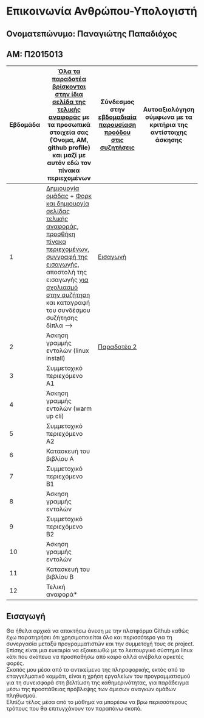 # Επικοινωνία Ανθρώπου-Υπολογιστή

## Ονοματεπώνυμο: Παναγιώτης Παπαδιόχος

## ΑΜ: Π2015013



| Εβδομάδα | [Όλα τα παραδοτέα βρίσκονται στην ίδια σελίδα της τελικής αναφοράς](https://courses-ionio.github.io/help/deliverables/) με τα προσωπικά στοιχεία σας (Όνομα, ΑΜ, github profile) και μαζί με αυτόν εδώ τον πίνακα περιεχομένων | Σύνδεσμος στην [εβδομαδιαία παρουσίαση προόδου στις συζητήσεις](https://github.com/courses-ionio/help/discussions/categories/show-and-tell) | Αυτοαξιολόγηση σύμφωνα με τα κριτήρια της αντίστοιχης άσκησης |
| --- | --- | --- | --- |
| 1 |  [Δημιουργία ομάδας](https://github.com/courses-ionio/hci/discussions/1794) + [Φορκ και δημιουργία σελίδας τελικής αναφοράς](https://courses-ionio.github.io/help/guide/), [προσθήκη πίνακα περιεχομένων](https://raw.githubusercontent.com/courses-ionio/hci/master/README.md), [συγγραφή της εισαγωγής](https://courses-ionio.github.io/help/intro/), αποστολή της εισαγωγής [για σχολιασμό στην συζήτηση](https://github.com/courses-ionio/help/discussions/categories/show-and-tell) και καταγραφή του συνδέσμου συζήτησης δίπλα --> | [Εισαγωγή](https://github.com/courses-ionio/help/discussions/901) | |
| 2 | Άσκηση γραμμής εντολών (linux install) | [Παραδοτέο 2](https://github.com/courses-ionio/help/discussions/1056) | |
| 3 | Συμμετοχικό περιεχόμενο A1 | | |
| 4 | Άσκηση γραμμής εντολών (warm up cli) | | |
| 5 | Συμμετοχικό περιεχόμενο A2 | | |
| 6 | Κατασκευή του βιβλίου Α | | |
| 7 | Συμμετοχικό περιεχόμενο B1 | | |
| 8 | Άσκηση γραμμής εντολών | | |
| 9 | Συμμετοχικό περιεχόμενο B2 | | |
| 10 | Άσκηση γραμμής εντολών | | |
| 11 | Κατασκευή του βιβλίου Β | | |
| 12 | Τελική αναφορά* | | |

## Εισαγωγή

Θα ήθελα αρχικά να αποκτήσω άνεση με την πλατφόρμα Github καθώς έχω παρατηρήσει ότι χρησιμοποιείται όλο και περισσότερο για τη συνεργασία μεταξύ προγραμματιστών και την συμμετοχή τους σε project.\
Επίσης είναι μια ευκαιρία να εξοικειωθώ με το λειτουργικό σύστημα linux κάτι που σκόπευα να προσπαθήσω από καιρό αλλά ανέβαλα αρκετές φορές.\
Σκοπός μου μέσα από το αντικείμενο της πληροφορικής, εκτός από το επαγγελματικό κομμάτι, είναι η χρήση εργαλείων του προγραμματισμού για τη συνεισφορά στη βελτίωση της καθημερινότητας, για παράδειγμα μέσω της προσπάθειας πρόβλεψης των άμεσων αναγκών ομάδων πληθυσμού.\
Ελπίζω τέλος μέσα από το μάθημα να μπορέσω να βρω περισσότερους τρόπους που θα επιτυγχάνουν τον παραπάνω σκοπό.
